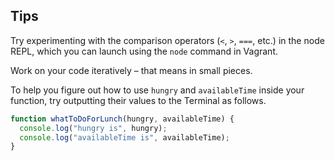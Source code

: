 ## Tips

Try experimenting with the comparison operators (`<`, `>`, `===`, etc.) in the node REPL, which you can launch using the `node` command in Vagrant.

Work on your code iteratively – that means in small pieces. 

To help you figure out how to use `hungry` and `availableTime` inside your function, try outputting their values to the Terminal as follows.

``` javascript
function whatToDoForLunch(hungry, availableTime) {
  console.log("hungry is", hungry);
  console.log("availableTime is", availableTime);
}
```